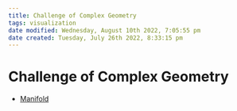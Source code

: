 ```yaml
---
title: Challenge of Complex Geometry
tags: visualization
date modified: Wednesday, August 10th 2022, 7:05:55 pm
date created: Tuesday, July 26th 2022, 8:33:15 pm
---
```


# Challenge of Complex Geometry
- [Manifold](Manifold.md)

